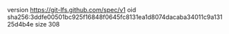 version https://git-lfs.github.com/spec/v1
oid sha256:3ddfe00501bc925f16848f0645fc8131ea1d8074dacaba34011c9a13125d4b4e
size 308
